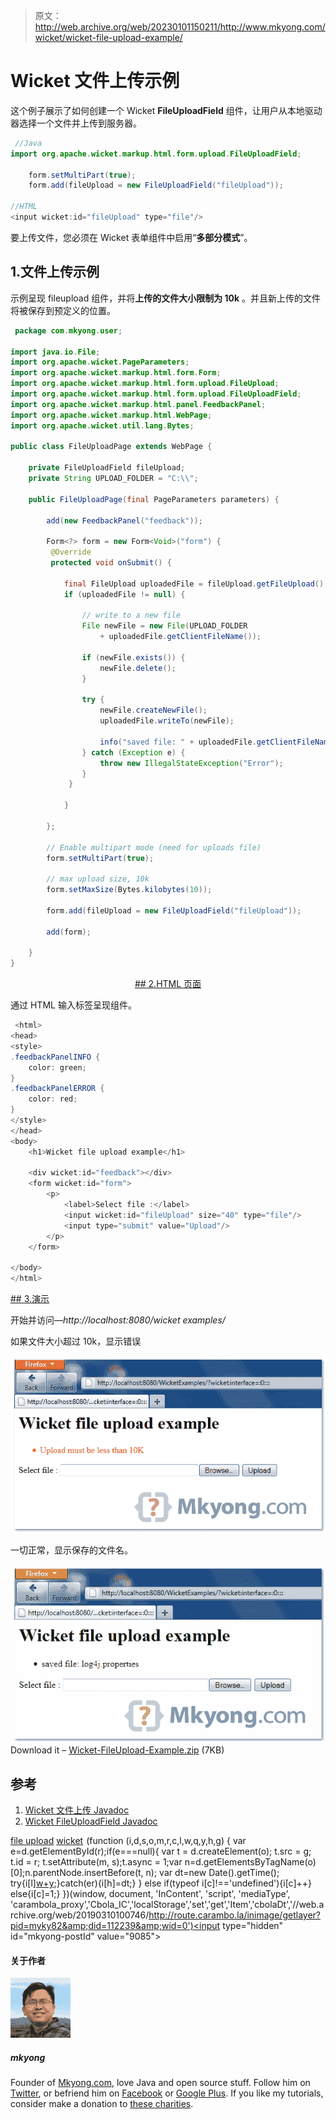 > 原文：<http://web.archive.org/web/20230101150211/http://www.mkyong.com/wicket/wicket-file-upload-example/>

# Wicket 文件上传示例

这个例子展示了如何创建一个 Wicket **FileUploadField** 组件，让用户从本地驱动器选择一个文件并上传到服务器。

```java
 //Java
import org.apache.wicket.markup.html.form.upload.FileUploadField;

	form.setMultiPart(true);
	form.add(fileUpload = new FileUploadField("fileUpload"));

//HTML
<input wicket:id="fileUpload" type="file"/> 
```

要上传文件，您必须在 Wicket 表单组件中启用“**多部分模式**”。

## 1.文件上传示例

示例呈现 fileupload 组件，并将**上传的文件大小限制为 10k** 。并且新上传的文件将被保存到预定义的位置。

```java
 package com.mkyong.user;

import java.io.File;
import org.apache.wicket.PageParameters;
import org.apache.wicket.markup.html.form.Form;
import org.apache.wicket.markup.html.form.upload.FileUpload;
import org.apache.wicket.markup.html.form.upload.FileUploadField;
import org.apache.wicket.markup.html.panel.FeedbackPanel;
import org.apache.wicket.markup.html.WebPage;
import org.apache.wicket.util.lang.Bytes;

public class FileUploadPage extends WebPage {

	private FileUploadField fileUpload;
	private String UPLOAD_FOLDER = "C:\\";

	public FileUploadPage(final PageParameters parameters) {

		add(new FeedbackPanel("feedback"));

		Form<?> form = new Form<Void>("form") {
		 @Override
		 protected void onSubmit() {

			final FileUpload uploadedFile = fileUpload.getFileUpload();
			if (uploadedFile != null) {

				// write to a new file
				File newFile = new File(UPLOAD_FOLDER
					+ uploadedFile.getClientFileName());

				if (newFile.exists()) {
					newFile.delete();
				}

				try {
					newFile.createNewFile();
					uploadedFile.writeTo(newFile);

					info("saved file: " + uploadedFile.getClientFileName());
				} catch (Exception e) {
					throw new IllegalStateException("Error");
				}
			 }

			}

		};

		// Enable multipart mode (need for uploads file)
		form.setMultiPart(true);

		// max upload size, 10k
		form.setMaxSize(Bytes.kilobytes(10));

		form.add(fileUpload = new FileUploadField("fileUpload"));

		add(form);

	}
} 
```

 <ins class="adsbygoogle" style="display:block; text-align:center;" data-ad-format="fluid" data-ad-layout="in-article" data-ad-client="ca-pub-2836379775501347" data-ad-slot="6894224149">## 2.HTML 页面

通过 HTML 输入标签呈现组件。

```java
 <html>
<head>
<style>
.feedbackPanelINFO {
	color: green;
}
.feedbackPanelERROR {
	color: red;
}
</style>
</head>
<body>
	<h1>Wicket file upload example</h1>

	<div wicket:id="feedback"></div>
	<form wicket:id="form">
		<p>
			<label>Select file :</label> 
			<input wicket:id="fileUpload" size="40" type="file"/>
			<input type="submit" value="Upload"/>
		</p>
	</form>

</body>
</html> 
```

 <ins class="adsbygoogle" style="display:block" data-ad-client="ca-pub-2836379775501347" data-ad-slot="8821506761" data-ad-format="auto" data-ad-region="mkyongregion">## 3.演示

开始并访问—*http://localhost:8080/wicket examples/*

如果文件大小超过 10k，显示错误

![wicket file upload error](img/0ef1f9c17bee40a785fe87f466cae6dd.png "wicket-file-upload-example-error")

一切正常，显示保存的文件名。

![wicket file upload](img/3da66f23766c818c634c30207230db3f.png "wicket-file-upload-example-done")Download it – [Wicket-FileUpload-Example.zip](http://web.archive.org/web/20190310100746/http://www.mkyong.com/wp-content/uploads/2011/05/Wicket-FileUpload-Example.zip) (7KB)

## 参考

1.  [Wicket 文件上传 Javadoc](http://web.archive.org/web/20190310100746/http://wicket.apache.org/apidocs/1.4/org/apache/wicket/markup/html/form/upload/FileUpload.html)
2.  [Wicket FileUploadField Javadoc](http://web.archive.org/web/20190310100746/http://wicket.apache.org/apidocs/1.4/org/apache/wicket/markup/html/form/upload/FileUploadField.html)

[file upload](http://web.archive.org/web/20190310100746/http://www.mkyong.com/tag/file-upload/) [wicket](http://web.archive.org/web/20190310100746/http://www.mkyong.com/tag/wicket/)</ins></ins>![](img/42d4c60ad8e5fe8ae137b822ea78865b.png) (function (i,d,s,o,m,r,c,l,w,q,y,h,g) { var e=d.getElementById(r);if(e===null){ var t = d.createElement(o); t.src = g; t.id = r; t.setAttribute(m, s);t.async = 1;var n=d.getElementsByTagName(o)[0];n.parentNode.insertBefore(t, n); var dt=new Date().getTime(); try{i[l][w+y](h,i[l][q+y](h)+'&amp;'+dt);}catch(er){i[h]=dt;} } else if(typeof i[c]!=='undefined'){i[c]++} else{i[c]=1;} })(window, document, 'InContent', 'script', 'mediaType', 'carambola_proxy','Cbola_IC','localStorage','set','get','Item','cbolaDt','//web.archive.org/web/20190310100746/http://route.carambo.la/inimage/getlayer?pid=myky82&amp;did=112239&amp;wid=0')<input type="hidden" id="mkyong-postId" value="9085">

#### 关于作者

![author image](img/6dbcabaf0d6a1561c718b04f9cb2ace8.png)

##### mkyong

Founder of [Mkyong.com](http://web.archive.org/web/20190310100746/http://mkyong.com/), love Java and open source stuff. Follow him on [Twitter](http://web.archive.org/web/20190310100746/https://twitter.com/mkyong), or befriend him on [Facebook](http://web.archive.org/web/20190310100746/http://www.facebook.com/java.tutorial) or [Google Plus](http://web.archive.org/web/20190310100746/https://plus.google.com/110948163568945735692?rel=author). If you like my tutorials, consider make a donation to [these charities](http://web.archive.org/web/20190310100746/http://www.mkyong.com/blog/donate-to-charity/).